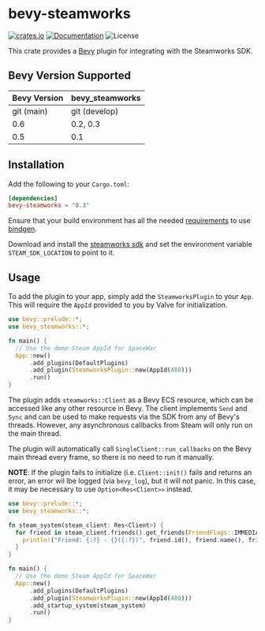 # bevy-steamworks

[![crates.io](https://img.shields.io/crates/v/bevy-steamworks.svg)](https://crates.io/crates/bevy-steamworks)
[![Documentation](https://docs.rs/bevy-steamworks/badge.svg)](https://docs.rs/bevy-steamworks)
![License](https://img.shields.io/crates/l/bevy-steamworks.svg)

This crate provides a [Bevy](https://bevyengine.org/) plugin for integrating with
the Steamworks SDK.

## Bevy Version Supported
 
|Bevy Version |bevy\_steamworks|
|:------------|:---------------|
|git (main)   |git (develop)   |
|0.6          |0.2, 0.3        |
|0.5          |0.1             |

## Installation
Add the following to your `Cargo.toml`:

```toml
[dependencies]
bevy-steamworks = "0.3"
```

Ensure that your build environment has all the needed
[requirements](https://rust-lang.github.io/rust-bindgen/requirements.html) to use
[bindgen](https://github.com/rust-lang/rust-bindgen).

Download and install the [steamworks sdk](https://partner.steamgames.com/doc/sdk)
and set the environment variable `STEAM_SDK_LOCATION` to point to it.

## Usage

To add the plugin to your app, simply add the `SteamworksPlugin` to your
`App`. This will require the `AppId` provided to you by Valve for initialization.

```rust no_run
use bevy::prelude::*;
use bevy_steamworks::*;

fn main() {
  // Use the demo Steam AppId for SpaceWar
  App::new()
      .add_plugins(DefaultPlugins)
      .add_plugin(SteamworksPlugin::new(AppId(480)))
      .run()
}
```

The plugin adds `steamworks::Client` as a Bevy ECS resource, which can be
accessed like any other resource in Bevy. The client implements `Send` and `Sync`
and can be used to make requests via the SDK from any of Bevy's threads. However,
any asynchronous callbacks from Steam will only run on the main thread.

The plugin will automatically call `SingleClient::run_callbacks` on the Bevy
main thread every frame, so there is no need to run it manually.

**NOTE**: If the plugin fails to initialize (i.e. `Client::init()` fails and
returns an error, an error wil lbe logged (via `bevy_log`), but it will not
panic. In this case, it may be necessary to use `Option<Res<Client>>` instead.

```rust no_run
use bevy::prelude::*;
use bevy_steamworks::*;

fn steam_system(steam_client: Res<Client>) {
  for friend in steam_client.friends().get_friends(FriendFlags::IMMEDIATE) {
    println!("Friend: {:?} - {}({:?})", friend.id(), friend.name(), friend.state());
  }
}

fn main() {
  // Use the demo Steam AppId for SpaceWar
  App::new()
      .add_plugins(DefaultPlugins)
      .add_plugin(SteamworksPlugin::new(AppId(480)))
      .add_startup_system(steam_system)
      .run()
}
```